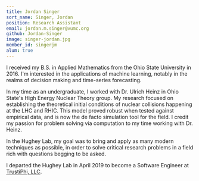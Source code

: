 ```yaml
---
title: Jordan Singer
sort_name: Singer, Jordan
position: Research Assistant
email: jordan.m.singer@vumc.org
github: Jordan-Singer
image: singer-jordan.jpg
member_id: singerjm
alum: true
---
```


I received my B.S. in Applied Mathematics from the Ohio State University in 2016. I'm interested in the applications of machine learning, notably in the realms of decision making and time-series forecasting.

In my time as an undergraduate, I worked with Dr. Ulrich Heinz in Ohio State's High Energy Nuclear Theory group. My research focused on establishing the theoretical initial conditions of nuclear collisions happening at the LHC and RHIC. This model proved robust when tested against empirical data, and is now the de facto simulation tool for the field. I credit my passion for problem solving via computation to my time working with Dr. Heinz.

In the Hughey Lab, my goal was to bring and apply as many modern techniques as possible, in order to solve critical research problems in a field rich with questions begging to be asked.

I departed the Hughey Lab in April 2019 to become a Software Engineer at [TrustiPhi, LLC](http://trustiphi.com).
